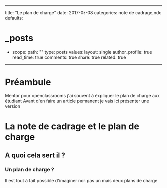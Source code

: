 ---
title:  "Le plan de charge"
date:   2017-05-08
categories: note de cadrage,ndc
defaults:
  # _posts
  - scope:
      path: ""
      type: posts
    values:
      layout: single
      author_profile: true
      read_time: true
      comments: true
      share: true
      related: true
 ---
 
 

# Préambule
Mentor pour openclassrooms j'ai souvent à éxpliquer le plan de charge aux étudiant
Avant d'en faire un article permanent je vais ici présenter une version

 
# La note de cadrage et le plan de charge

## A quoi cela sert il ?

### Un plan de charge ?

Il est tout à fait possible d'imaginer non pas un mais deux plans de charge
